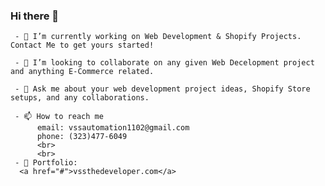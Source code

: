 ### Hi there 👋

     - 🔭 I’m currently working on Web Development & Shopify Projects. Contact Me to get yours started!

     - 👯 I’m looking to collaborate on any given Web Decelopment project and anything E-Commerce related.

     - 💬 Ask me about your web development project ideas, Shopify Store setups, and any collaborations.

     - 📫 How to reach me 
          email: vssautomation1102@gmail.com
          phone: (323)477-6049
          <br>
          <br>
     - 🔭 Portfolio: 
      <a href="#">vssthedeveloper.com</a>

